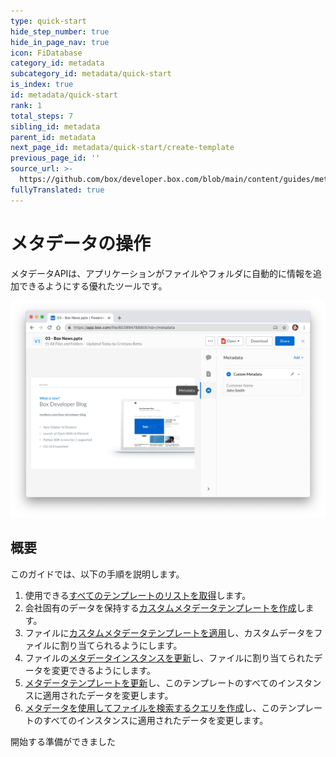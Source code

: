```yaml
---
type: quick-start
hide_step_number: true
hide_in_page_nav: true
icon: FiDatabase
category_id: metadata
subcategory_id: metadata/quick-start
is_index: true
id: metadata/quick-start
rank: 1
total_steps: 7
sibling_id: metadata
parent_id: metadata
next_page_id: metadata/quick-start/create-template
previous_page_id: ''
source_url: >-
  https://github.com/box/developer.box.com/blob/main/content/guides/metadata/quick-start/index.md
fullyTranslated: true
---
```

# メタデータの操作

メタデータAPIは、アプリケーションがファイルやフォルダに自動的に情報を追加できるようにする優れたツールです。

<ImageFrame center>

![メタデータの例](../metadata-example.png)

</ImageFrame>

## 概要

このガイドでは、以下の手順を説明します。

1. 使用できる[すべてのテンプレートのリストを取得](g://metadata/quick-start/list-all/)します。
2. 会社固有のデータを保持する[カスタムメタデータテンプレートを作成](g://metadata/quick-start/create-template/)します。
3. ファイルに[カスタムメタデータテンプレートを適用](g://metadata/quick-start/create-instance/)し、カスタムデータをファイルに割り当てられるようにします。
4. ファイルの[メタデータインスタンスを更新](g://metadata/quick-start/update-instance/)し、ファイルに割り当てられたデータを変更できるようにします。
5. [メタデータテンプレートを更新](g://metadata/quick-start/update-template/)し、このテンプレートのすべてのインスタンスに適用されたデータを変更します。
6. [メタデータを使用してファイルを検索するクエリを作成](g://metadata/quick-start/create-query/)し、このテンプレートのすべてのインスタンスに適用されたデータを変更します。

<Next>

開始する準備ができました

</Next>